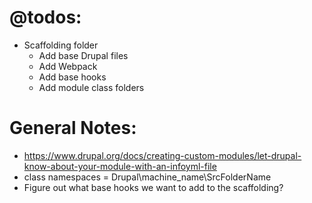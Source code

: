
# @todos:
* Scaffolding folder
  * Add base Drupal files
  * Add Webpack
  * Add base hooks
  * Add module class folders

# General Notes:
* https://www.drupal.org/docs/creating-custom-modules/let-drupal-know-about-your-module-with-an-infoyml-file
* class namespaces = Drupal\machine_name\SrcFolderName
* Figure out what base hooks we want to add to the scaffolding?
